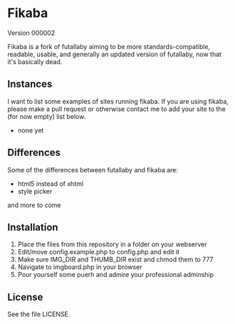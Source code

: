 # Fikaba 
Version 000002

Fikaba is a fork of futallaby aiming to be more standards-compatible, readable, usable, and generally an updated version of futallaby, now that it's basically dead.

## Instances
I want to list some examples of sites running fikaba. If you are using fikaba, please make a pull request or otherwise contact me to add your site to the (for now empty) list below.

* none yet

## Differences

Some of the differences between futallaby and fikaba are:

* html5 instead of xhtml
* style picker

and more to come

## Installation
1. Place the files from this repository in a folder on your webserver
2. Edit/move config.example.php to config.php and edit it
3. Make sure IMG\_DIR and THUMB\_DIR exist and chmod them to 777
4. Navigate to imgboard.php in your browser
5. Pour yourself some puerh and admire your professional adminship

## License
See the file LICENSE.

